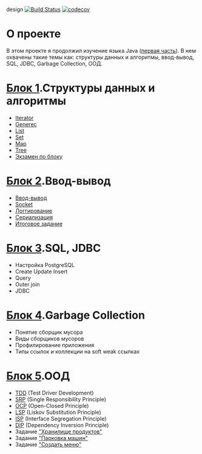 design
[![Build Status](https://travis-ci.org/KirillReal/job4j_design.svg?branch=master)](https://travis-ci.org/KirillReal/job4j_design)
[![codecov](https://codecov.io/gh/KirillReal/job4j_design/branch/master/graph/badge.svg?token=9F18W92R7F)](https://codecov.io/gh/KirillReal/job4j_design)
# О проекте
В этом проекте я продолжил изучение языка Java ([первая часть](https://github.com/KirillReal/job4j_elementary)). В нем охвачены такие темы как: cтруктуры данных и алгоритмы, ввод-вывод, SQL, JDBC, Garbage Collection, ООД.
# [Блок 1](https://github.com/KirillReal/job4j_design/tree/master/chapter_001).Структуры данных и алгоритмы
* [Iterator](https://github.com/KirillReal/job4j_design/tree/master/chapter_001/src/main/java/ru/job4j/it)
* [Generec](https://github.com/KirillReal/job4j_design/tree/master/chapter_001/src/main/java/ru/job4j/generic)
* [List](https://github.com/KirillReal/job4j_design/tree/master/chapter_001/src/main/java/ru/job4j/collection)
* [Set](https://github.com/KirillReal/job4j_design/blob/master/chapter_001/src/main/java/ru/job4j/collection/SimpleSet.java)
* [Map](https://github.com/KirillReal/job4j_design/tree/master/chapter_001/src/main/java/ru/job4j/map)
* [Tree](https://github.com/KirillReal/job4j_design/tree/master/chapter_001/src/main/java/ru/job4j/tree)
* [Экзамен по блоку](https://github.com/KirillReal/job4j_design/commit/e617f40a41664d9c95f2f191040071db4900e5b2)

# [Блок 2](https://github.com/KirillReal/job4j_design/tree/master/chapter_002).Ввод-вывод
* [Ввод-вывод](https://github.com/KirillReal/job4j_design/tree/master/chapter_002/src/main/java/ru/job4j/io)
* [Socket](https://github.com/KirillReal/job4j_design/blob/master/chapter_002/src/main/java/ru/job4j/io/EchoServer.java)
* [Логгирование](https://github.com/KirillReal/job4j_design/blob/master/chapter_002/src/main/java/ru/job4j/io/UsageLog4j.java)
* [Сериализация](https://github.com/KirillReal/job4j_design/tree/master/chapter_002/src/main/java/ru/job4j/serialization)
* [Итоговое задание](https://github.com/KirillReal/job4j_design/blob/master/chapter_002/src/main/java/ru/job4j/io/search/SearchCondition.java)

# [Блок 3](https://github.com/KirillReal/job4j_design/tree/master/chapter_003).SQL, JDBC
* Настройка PostgreSQL
* Create Update Insert
* Query
* Outer join
* JDBC


# [Блок 4](https://github.com/KirillReal/job4j_design/tree/master/chapter_004).Garbage Collection
* Понятие сборщик мусора
* Виды сборщиков мусоров
* Профилирование приложения
* Типы ссылок и коллекции на soft weak ссылках

# [Блок 5](https://github.com/KirillReal/job4j_design/tree/master/chapter_005).ООД
* [TDD](https://github.com/KirillReal/job4j_design/tree/master/chapter_005/src/main/java/ru/job4j/tdd) (Test Driver Development)
* [SRP](https://github.com/KirillReal/job4j_design/tree/master/chapter_005/src/main/java/ru/job4j/ood/srp) (Single Responsibility Principle)
* [OCP](https://github.com/KirillReal/job4j_design/tree/master/chapter_005/src/main/java/ru/job4j/ood/ocp) (Open-Closed Principle)
* [LSP](https://github.com/KirillReal/job4j_design/tree/master/chapter_005/src/main/java/ru/job4j/ood/lsp) (Liskov Substitution Principle)
* [ISP](https://github.com/KirillReal/job4j_design/tree/master/chapter_005/src/main/java/ru/job4j/ood/isp) (Interface Segregation Principle)
* [DIP](https://github.com/KirillReal/job4j_design/tree/master/chapter_005/src/main/java/ru/job4j/ood/dip) (Dependency Inversion Principle)
* Задание ["Хранилище продуктов"](https://github.com/KirillReal/job4j_design/tree/master/chapter_005/src/main/java/ru/job4j/ood/lsp)
* Задание ["Парковка машин"](https://github.com/KirillReal/job4j_design/tree/master/chapter_005/src/main/java/ru/job4j/ood/lsp/parking)
* Задание ["Создать меню"](https://github.com/KirillReal/job4j_design/tree/master/chapter_005/src/main/java/ru/job4j/ood/isp/menu)

